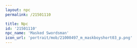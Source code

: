 ```yaml
---
layout: npc
permalink: /21501110

title: Npc
id: '21501110'
npc_name: 'Masked Swordsman'
icon_url: 'portrait/mob/21000497_m_maskboyshort03_p.png'
---
```

